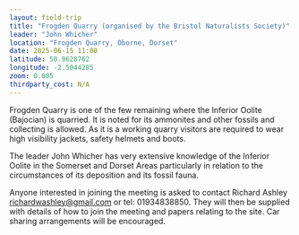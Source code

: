 ```yaml
---
layout: field-trip
title: "Frogden Quarry (organised by the Bristol Naturalists Society)"
leader: "John Whicher"
location: "Frogden Quarry, Oborne, Dorset"
date: 2025-06-15 11:00
latitude: 50.9628762
longitude: -2.5044285
zoom: 0.005
thirdparty_cost: N/A
---
```

Frogden Quarry is one of the few remaining where the Inferior Oolite (Bajocian) is quarried. It is noted for its ammonites and other fossils and collecting is allowed. As it is a working quarry visitors are required to wear high visibility jackets, safety helmets and boots. 

The leader John Whicher has very extensive knowledge of the Inferior Oolite in the Somerset and Dorset Areas particularly in relation to the circumstances of its deposition and its fossil fauna. 

Anyone interested in joining the meeting is asked to contact Richard Ashley richardwashley@gmail.com or tel: 01934838850. They will then be supplied with details of how to join the meeting and papers relating to the site. Car sharing arrangements will be encouraged.
